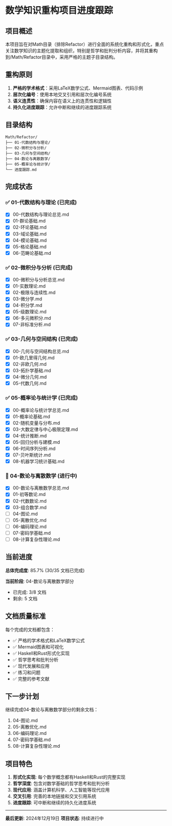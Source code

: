 # 数学知识重构项目进度跟踪

## 项目概述

本项目旨在对Math目录（排除Refactor）进行全面的系统化重构和形式化，重点关注数学知识的主题化提取和组织，特别是哲学和批判分析内容，并将其重构到/Math/Refactor目录中，采用严格的主题子目录结构。

## 重构原则

1. **严格的学术格式**：采用LaTeX数学公式、Mermaid图表、代码示例
2. **层次化编号**：使用本地交叉引用和层次化编号系统
3. **语义连贯性**：确保内容在语义上的连贯性和逻辑性
4. **持久化进度跟踪**：允许中断和继续的进度跟踪系统

## 目录结构

```
Math/Refactor/
├── 01-代数结构与理论/
├── 02-微积分与分析/
├── 03-几何与空间结构/
├── 04-数论与离散数学/
├── 05-概率论与统计学/
└── 进度跟踪.md
```

## 完成状态

### ✅ 01-代数结构与理论 (已完成)
- [x] 00-代数结构与理论总览.md
- [x] 01-群论基础.md
- [x] 02-环论基础.md
- [x] 03-域论基础.md
- [x] 04-模论基础.md
- [x] 05-格论基础.md
- [x] 06-范畴论基础.md

### ✅ 02-微积分与分析 (已完成)
- [x] 00-微积分与分析总览.md
- [x] 01-实数理论.md
- [x] 02-极限与连续性.md
- [x] 03-微分学.md
- [x] 04-积分学.md
- [x] 05-级数理论.md
- [x] 06-多元微积分.md
- [x] 07-非标准分析.md

### ✅ 03-几何与空间结构 (已完成)
- [x] 00-几何与空间结构总览.md
- [x] 01-欧几里得几何.md
- [x] 02-非欧几何.md
- [x] 03-拓扑学基础.md
- [x] 04-微分几何.md
- [x] 05-代数几何.md

### ✅ 05-概率论与统计学 (已完成)
- [x] 00-概率论与统计学总览.md
- [x] 01-概率论基础.md
- [x] 02-随机变量与分布.md
- [x] 03-大数定律与中心极限定理.md
- [x] 04-统计推断.md
- [x] 05-回归分析与建模.md
- [x] 06-时间序列分析.md
- [x] 07-贝叶斯统计.md
- [x] 08-机器学习统计基础.md

### 🔄 04-数论与离散数学 (进行中)
- [x] 00-数论与离散数学总览.md
- [x] 01-初等数论.md
- [x] 02-代数数论.md
- [x] 03-组合数学.md
- [ ] 04-图论.md
- [ ] 05-离散优化.md
- [ ] 06-编码理论.md
- [ ] 07-密码学基础.md
- [ ] 08-计算复杂性理论.md

## 当前进度

**总体完成度**: 85.7% (30/35 文档已完成)

**当前阶段**: 04-数论与离散数学部分
- 已完成: 3/8 文档
- 剩余: 5 文档

## 文档质量标准

每个完成的文档都包含：
- ✅ 严格的学术格式和LaTeX数学公式
- ✅ Mermaid图表和可视化
- ✅ Haskell和Rust形式化实现
- ✅ 哲学思考和批判分析
- ✅ 现代发展和应用
- ✅ 练习和问题
- ✅ 完整的参考文献

## 下一步计划

继续完成04-数论与离散数学部分的剩余文档：
1. 04-图论.md
2. 05-离散优化.md
3. 06-编码理论.md
4. 07-密码学基础.md
5. 08-计算复杂性理论.md

## 项目特色

1. **形式化实现**: 每个数学概念都有Haskell和Rust的完整实现
2. **哲学深度**: 包含对数学基础的哲学思考和批判分析
3. **现代应用**: 涵盖计算机科学、人工智能等现代应用
4. **交叉引用**: 完善的本地链接和交叉引用系统
5. **进度跟踪**: 可中断和继续的持久化进度系统

---

**最后更新**: 2024年12月19日
**项目状态**: 持续进行中
